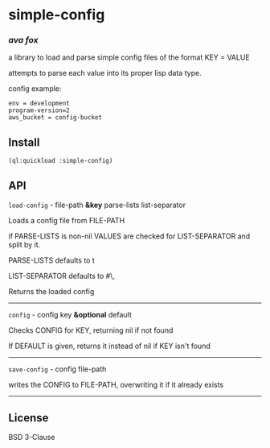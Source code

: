 # simple-config
### _ava fox_

a library to load and parse simple config files of the format KEY = VALUE

attempts to parse each value into its proper lisp data type.

config example:
```
env = development
program-version=2
aws_bucket = config-bucket
```

## Install

`(ql:quickload :simple-config)`

## API

`load-config` - file-path **&key** parse-lists list-separator

Loads a config file from FILE-PATH

if PARSE-LISTS is non-nil VALUES are checked for LIST-SEPARATOR and split by it.


PARSE-LISTS defaults to t

LIST-SEPARATOR defaults to #\\,

Returns the loaded config

---

`config` - config key **&optional** default

Checks CONFIG for KEY, returning nil if not found

If DEFAULT is given, returns it instead of nil if KEY isn't found

--- 

`save-config` - config file-path

writes the CONFIG to FILE-PATH,
overwriting it if it already exists

---

## License

BSD 3-Clause

